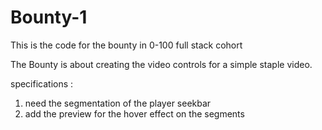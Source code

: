 # Bounty-1
This is the code for the bounty in 0-100 full stack cohort

The Bounty is about creating the video controls for a simple staple video.

specifications :

1. need the segmentation of the player seekbar
2. add the preview for the hover effect on the segments
